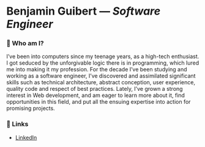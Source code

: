 # Benjamin Guibert — *Software Engineer*

### :bust_in_silhouette: Who am I?

I’ve been into computers since my teenage years, as a high-tech enthusiast. I got seduced by the unforgivable logic there is in programming, which lured me into making it my profession. For the decade I’ve been studying and working as a software engineer, I’ve discovered and assimilated significant skills such as technical architecture, abstract conception, user experience, quality code and respect of best practices. Lately, I’ve grown a strong interest in Web development, and am eager to learn more about it, find opportunities in this field, and put all the ensuing expertise into action for promising projects.

### :link: Links

- [LinkedIn](https://www.linkedin.com/in/bguibert/)
